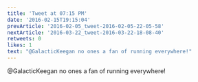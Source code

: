 ```yaml
---
title: 'Tweet at 07:15 PM'
date: '2016-02-15T19:15:04'
prevArticle: '2016-02-05_tweet-2016-02-05-22-05-58'
nextArticle: '2016-03-22_tweet-2016-03-22-18-08-40'
retweets: 0
likes: 1
text: "@GalacticKeegan no ones a fan of running everywhere!"
---
```

@GalacticKeegan no ones a fan of running everywhere!